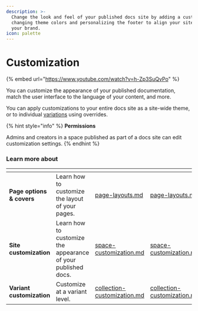 ```yaml
---
description: >-
  Change the look and feel of your published docs site by adding a custom logo,
  changing theme colors and personalizing the footer to align your site with
  your brand.
icon: palette
---
```


# Customization

{% embed url="https://www.youtube.com/watch?v=h-Zp3SuQvPo" %}

You can customize the appearance of your published documentation, match the user interface to the language of your content, and more.

You can apply customizations to your entire docs site as a site-wide theme, or to individual [variations](../site-structure-and-navigation/publish-multiple-spaces-on-one-site.md) using overrides.

{% hint style="info" %}
**Permissions**

Admins and creators in a space published as part of a docs site can edit customization settings.
{% endhint %}

### Learn more about

<table data-view="cards"><thead><tr><th></th><th></th><th data-hidden data-type="content-ref"></th><th data-hidden data-card-target data-type="content-ref"></th><th data-hidden data-card-cover data-type="files"></th></tr></thead><tbody><tr><td><strong>Page options &#x26; covers</strong></td><td>Learn how to customize the layout of your pages.</td><td><a href="page-layouts.md">page-layouts.md</a></td><td><a href="page-layouts.md">page-layouts.md</a></td><td><a href="../../../.gitbook/assets/9 (1).png">9 (1).png</a></td></tr><tr><td><strong>Site customization</strong></td><td>Learn how to customize the appearance of your published docs.</td><td><a href="space-customization.md">space-customization.md</a></td><td><a href="space-customization.md">space-customization.md</a></td><td><a href="../../../.gitbook/assets/12 (1).png">12 (1).png</a></td></tr><tr><td><strong>Variant customization</strong></td><td>Customize at a variant level.</td><td><a href="collection-customization.md">collection-customization.md</a></td><td><a href="collection-customization.md">collection-customization.md</a></td><td><a href="../../../.gitbook/assets/2 (1).png">2 (1).png</a></td></tr></tbody></table>
